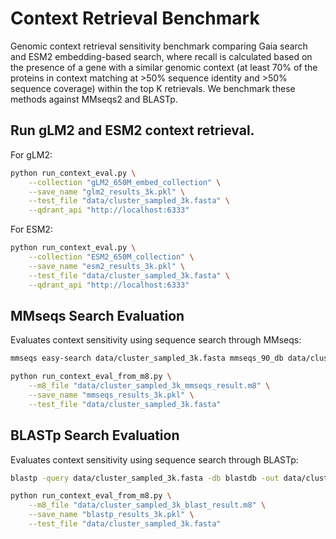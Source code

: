 # Context Retrieval Benchmark

Genomic context retrieval sensitivity benchmark comparing Gaia search and ESM2 embedding-based search, where recall is calculated based on the presence of a gene with a similar genomic context (at least 70% of the proteins in context matching at >50% sequence identity and >50% sequence coverage) within the top K retrievals. We benchmark these methods against MMseqs2 and BLASTp.

## Run gLM2 and ESM2 context retrieval.

For gLM2:
```bash
python run_context_eval.py \
    --collection "gLM2_650M_embed_collection" \
    --save_name "glm2_results_3k.pkl" \
    --test_file "data/cluster_sampled_3k.fasta" \
    --qdrant_api "http://localhost:6333"
```

For ESM2:
```bash
python run_context_eval.py \
    --collection "ESM2_650M_collection" \
    --save_name "esm2_results_3k.pkl" \
    --test_file "data/cluster_sampled_3k.fasta" \
    --qdrant_api "http://localhost:6333"
```


## MMseqs Search Evaluation

Evaluates context sensitivity using sequence search through MMseqs:

```bash
mmseqs easy-search data/cluster_sampled_3k.fasta mmseqs_90_db data/cluster_sampled_3k_mmseqs_result.m8 tmp --db-load-mode 2 --threads 20
```

```bash
python run_context_eval_from_m8.py \
    --m8_file "data/cluster_sampled_3k_mmseqs_result.m8" \
    --save_name "mmseqs_results_3k.pkl" \
    --test_file "data/cluster_sampled_3k.fasta"
```

## BLASTp Search Evaluation

Evaluates context sensitivity using sequence search through BLASTp:

```bash
blastp -query data/cluster_sampled_3k.fasta -db blastdb -out data/cluster_sampled_3k_blast_result.m8 -outfmt '6 qseqid sseqid pident length mismatch gapopen qstart qend sstart send evalue bitscore' -num_threads 20
```

```bash
python run_context_eval_from_m8.py \
    --m8_file "data/cluster_sampled_3k_blast_result.m8" \
    --save_name "blastp_results_3k.pkl" \
    --test_file "data/cluster_sampled_3k.fasta"
```